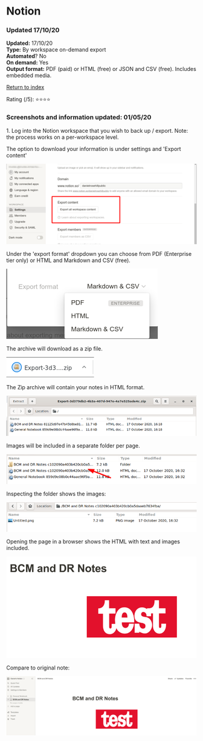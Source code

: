 # Notion

### Updated 17/10/20

**Updated:** 17/10/20 <br/>
**Type:** By workspace on-demand export<br/>
**Automated**? No <br/>
**On demand:** Yes <br/>
**Output format:**  PDF (paid) or HTML (free) or JSON and CSV (free). Includes embedded media. 

[Return to index](https://github.com/danielrosehilljlm/CloudBackupApproaches)

Rating (/5): ⭐⭐⭐⭐


### Screenshots and information updated: 01/05/20

<p>1. Log into the Notion workspace that you wish to back up / export. Note: the process works on a per-workspace level. 

<p>The option to download your information is under settings and 'Export content'

![Medium](/images/notion/1.png)

<p>Under the 'export format' dropdown you can choose from PDF (Enterprise tier only) or HTML and Markdown and CSV (free).

![Medium](/images/notion/2.png)

<p>The archive will download as a zip file.

![Medium](/images/notion/3.png)

<p>The Zip archive will contain your notes in HTML format.

![Medium](/images/notion/4.png)

<p>Images will be included in a separate folder per page.

![Medium](/images/notion/7.png)

Inspecting the folder shows the images:

![Medium](/images/notion/8.png)


Opening the page in a browser shows the HTML with text and images included.

![Medium](/images/notion/9.png)

Compare to original note:


![Medium](/images/notion/10.png)


